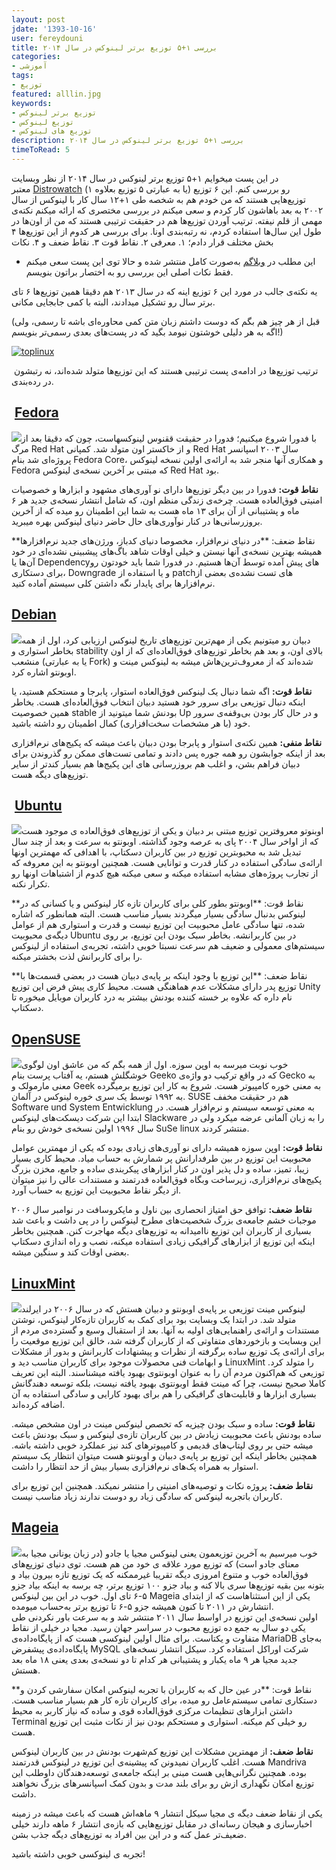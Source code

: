 ```yaml
---
layout: post
jdate: '1393-10-16'
user: fereydouni
title: بررسی ۱+۵ توزیع برتر لینوکس در سال ۲۰۱۴
categories:
- آموزشی
tags:
- توزیع
featured: alllin.jpg
keywords:
- توزیع برتر لینوکس
- توزیع لینوکس
- توزیع های لینوکس
description: بررسی ۱+۵ توزیع برتر لینوکس در سال ۲۰۱۴
timeToRead: 5
---
```


در این پست میخوایم ۱+۵ توزیع برتر لینوکس در سال ۲۰۱۴ از نظر وبسایت معتبر [Distrowatch](http://distrowatch.com/) رو بررسی کنم. این ۶ توزیع (یا به عبارتی ۵ توزیع بعلاوه ۱) توزیع‌هایی هستند که من خودم هم به شخصه طی ۱+۱۲ سال کار با لینوکس از سال ۲۰۰۲ به بعد باهاشون کار کردم و سعی میکنم در بررسی مختصری که ارائه میکنم نکته‌ی مهمی از قلم نیفته. ترتیب آوردن توزیع‌ها هم در حقیقت ترتیبی هستند که من از اون‌ها در طول این سال‌ها استفاده کردم، نه رتبه‌بندی اونا. برای بررسی هر کدوم از این توزیع‌ها ۴ بخش مختلف قرار دادم؛ ۱. معرفی ۲. نقاط قوت ۳. نقاط ضعف و ۴. نکات

* این مطلب در [وبلاگم](http://fa.frdn.info/2015/01/top-6-linuxdistro-of-2014-p1.html) به‌صورت کامل منتشر شده و حالا توی این پست سعی میکنم فقط نکات اصلی این بررسی رو به اختصار براتون بنویسم.

یه نکته‌ی جالب در مورد این ۶ توزیع اینه که در سال ۲۰۱۳ هم دقیقا همین توزیع‌ها ۶ تای برتر سال رو تشکیل میدادند، البته با کمی جابجایی مکانی.

(قبل از هر چیز هم بگم که دوست داشتم زبان متن کمی محاوره‌ای باشه تا رسمی، ولی اگه به هر دلیلی خوشتون نیومد بگید که در پست‌های بعدی رسمی‌تر بنویسم!)

[![toplinux](http://linuxihaa.ir/wp-content/uploads/2015/01/toplinux-300x274.jpg)](http://linuxihaa.ir/wp-content/uploads/2015/01/toplinux.jpg)

 ترتیب توزیع‌ها در ادامه‌ی پست ترتیبی هستند که این توزیع‌ها متولد شده‌اند، نه رتبشون در رده‌بندی.

##  [Fedora](https://getfedora.org/)

[![](http://mageia.ir/images/blogz/fedora.jpg)](http://mageia.ir/images/blogz/fedora.jpg)با فدورا شروع میکنیم؛ فدورا در حقیقت ققنوس لینوکسهاست، چون که دقیقا بعد از مرگ Red Hat و از خاکستر اون متولد شد. کمپانی Red Hat سال ۲۰۰۳ اسپانسر پروژه‌ای شد بنام Fedora Core، و همکاری آنها منجر شد به ارائه‌ی اولین نسخه لینوکس Fedora که مبتنی بر آخرین نسخه‌ی لینوکس Red Hat بود.

**نقاط قوت:** فدورا در بین دیگر توزیع‌ها دارای نو آوری‌های مشهود و ابزارها و خصوصیات امنیتی فوق‌العاده هست. چرخه‌ی زندگی منظم اون، که شامل انتشار نسخه‌ی جدید هر ۶ ماه و پشتیبانی از آن برای ۱۳ ماه هست به شما این اطمینان رو میده که از آخرین بروزرسانی‌ها در کنار نوآوری‌های حال حاضر دنیای لینوکس بهره میبرید.

**نقاط ضعف: **در دنیای نرم‌افزار، مخصوصا دنیای کدباز، ورژن‌های جدید نرم‌افزارها همیشه بهترین نسخه‌ی آنها نیستن و خیلی اوقات شاهد باگ‌های پیشبینی نشده‌ای در خود آن‌ها یا Dependencyهای پیش آمده توسط آن‌ها هستیم. در فدورا شما باید خودتون رو برای دستکاری، Downgrade و یا استفاده از patchهای تست نشده‌ی بعضی از نرم‌افزارها برای پایدار نگه داشتن کلی سیستم آماده کنید.

## [Debian](https://www.debian.org/)

[![](http://mageia.ir/images/blogz/debian.jpg)](http://mageia.ir/images/blogz/debian.jpg)دبیان رو میتونیم یکی از مهم‌ترین توزیع‌های تاریخ لینوکس ارزیابی کرد، اول از همه بخاطر استواری و stability بالای اون، و بعد هم بخاطر توزیع‌های فوق‌العاده‌ای که از اون منشعب (یا به عبارتی Fork) شده‌اند که از معروف‌ترین‌هاش میشه به لینوکس مینت و اوبونتو اشاره کرد.

**نقاط قوت:** اگه شما دنبال یک لینوکس فوق‌العاده استوار، پابرجا و مستحکم هستید، یا اینکه دنبال توزیعی برای سرور خود هستید دبیان انتخاب فوق‌العاده‌ای هست. بخاطر همین خصوصیت stable بودنش شما میتونید از Up و در حال کار بودن بی‌وقفه‌ی سرور خود (با هر مشخصات سخت‌افزاری) کمال اطمینان رو داشته باشید.

**نقاط منفی:** همین نکته‌ی استوار و پابرجا بودن دبیان باعث میشه که پکیج‌های نرم‌افزاری بعد از اینکه جوابشون رو همه جوره پس دادند و تمامی تست‌های ممکن رو گذروندن برای دبیان فراهم بشن، و اغلب هم بروزرسانی های این پکیج‌ها هم بسیار کندتر از سایر توزیع‌های دیگه هست.

##  [Ubuntu](http://www.ubuntu.com/)

[![](http://mageia.ir/images/blogz/ubuntu.jpg)](http://mageia.ir/images/blogz/ubuntu.jpg)اوبنوتو معروفترین توزیع مبتنی بر دبیان و یکی از توزیع‌های فوق‌العاده ی موجود هست که از اواخر سال ۲۰۰۴ پای به عرصه وجود گذاشته. اوبونتو به سرعت و بعد از چند سال تبدیل شد به محبوبترین توزیع در بین کاربران دسکتاپ، با اهدافی که مهمترین اونها ارائه‌ی سادگی استفاده در کنار قدرت و توانایی هست. همچنین اوبونتو به این معروفه که از تجارب پروژه‌های مشابه استفاده میکنه و سعی میکنه هیچ کدوم از اشتباهات اونها رو تکرار نکنه.

**نقاط قوت: **اوبونتو بطور کلی برای کاربران تازه کار لینوکس و یا کسانی که در لینوکس بدنبال سادگی بسیار میگردند بسیار مناسب هست. البته همانطور که اشاره شده، تنها سادگی عامل محبوبیت این توزیع نیست و قدرت و استواری هم از عوامل دیگه‌ی محبوبیت Ubuntu در بین کاربرانشه. بخاطر سبک بودن این توزیع، بر روی سیستم‌های معمولی و ضعیف هم سرعت نسبتا خوبی داشته، تجربه‌ی استفاده از لینوکس را برای کاربرانش لذت بخشتر میکنه.

**نقاط ضعف: **این توزیع با وجود اینکه بر پایه‌ی دبیان هست در بعضی قسمت‌ها با توزیع پدر دارای مشکلات عدم هماهنگی هست. محیط کاری پیش فرض این توزیع Unity نام داره که علاوه بر خسته کننده بودنش بیشتر به درد کاربران موبایل میخوره تا دسکتاپ.

## [OpenSUSE](https://www.opensuse.org/)

[![](http://mageia.ir/images/blogz/opensuse.jpg)](http://mageia.ir/images/blogz/opensuse.jpg)خوب نوبت میرسه به اوپن سوزه. اول از همه بگم که من عاشق اون لوگوی خوشگلش هستم، یه آفتاب پرست بنام Geeko که در واقع ترکیب دو واژه‌ی Gecko به معنی مارمولک و Geek به معنی خوره کامپیوتر هست. شروع به کار این توزیع برمیگرده به ۱۹۹۲ توسط یک سری خوره لینوکس در آلمان. SUSE هم در حقیقت مخفف Software und System Entwicklung به معنی توسعه سیستم و نرم‌افزار هست. در ابتدا این شرکت دیسکت‌های لینوکس Slackware را به زبان آلمانی عرضه میکرد ولی در سال ۱۹۹۶ اولین نسخه‌ی خودش رو بنام SuSe linux منتشر کردند.

**نقاط قوت:** اوپن سوزه همیشه دارای نو آوری‌های زیادی بوده که یکی از مهمترین عوامل محبوبیت این توزیع در بین طرفدارانش پر شمارش به حساب میاد. محیط کاری بسیار زیبا، تمیز، ساده و دل پذیر اون در کنار ابزارهای پیکربندی ساده و جامع، مخزن بزرگ پکیج‌های نرم‌افزاری، زیرساخت وبگاه فوق‌العاده قدرتمند و مستندات عالی را نیز میتوان از دیگر نقاط محبوبیت این توزیع به حساب آورد.

**نقاط ضعف:** توافق حق امتیاز انحصاری بین ناول و مایکروسافت در نوامبر سال ۲۰۰۶ موجبات خشم جامعه‌ی بزرگ شخصیت‌های مطرح لینوکس را در پی داشت و باعث شد بسیاری از کاربران این توزیع ناامیدانه به توزیع‌های دیگه مهاجرت کنن. همچنین بخاطر اینکه این توزیع از ابزارهای گرافیکی زیادی استفاده میکنه، نصب و راه اندازی دسکتاپ بعضی اوقات کند و سنگین میشه.

## [LinuxMint](http://www.linuxmint.com/)

[![](http://mageia.ir/images/blogz/mint.jpg)](http://mageia.ir/images/blogz/mint.jpg)لینوکس مینت توزیعی بر پایه‌ی اوبونتو و دبیان هستش که در سال ۲۰۰۶ در ایرلند متولد شد. در ابتدا یک وبسایت بود برای کمک به کاربران تازه‌کار لینوکس، نوشتن مستندات و ارائه‌ی راهنمایی‌های اولیه به آنها. بعد از استقبال وسیع و گسترده‌ی مردم از این وبسایت و بازخوردهای متفاوتی که از کاربران گرفته شد، خالق این توزیع موقعیت را برای ارائه‌ی یک توزیع ساده برگرفته از نظرات و پیشنهادات کاربرانش و بدور از مشکلات و ابهامات فنی محصولات موجود برای کاربران مناسب دید و LinuxMint را متولد کرد. توزیعی که هم‌اکنون مردم آن را به عنوان اوبونتوی بهبود یافته میشناسند. البته این تعریف کاملا صحیح نیست، چرا که مینت فقط اوبونتوی بهبود یافته نیست، بلکه توسعه دهندگانش بسیاری ابزارها و قابلیت‌های گرافیکی را هم برای بهبود کارایی و سادگی استفاده به آن اضافه کرده‌اند.

**نقاط قوت:** ساده و سبک بودن چیزیه که تخصص لینوکس مینت در اون مشخص میشه. ساده بودنش باعث محبوبیت زیادش در بین کاربران تازه‌ی لینوکس و سبک بودنش باعث میشه حتی بر روی لپتاپ‌های قدیمی و کامپیوترهای کند نیز عملکرد خوبی داشته باشه. همچنین بخاطر اینکه این توزیع بر پایه‌ی دبیان و اوبونتو هست میتوان انتظار یک سیستم استوار به همراه پک‌های نرم‌افزاری بسیار بیش از حد انتظار را داشت.

**نقاط ضعف:** پروژه نکات و توصیه‌های امنیتی را منتشر نمیکند. همچنین این توزیع برای کاربران باتجربه لینوکس که سادگی زیاد رو دوست ندارند زیاد مناسب نیست.

## [Mageia](http://www.mageia.org/)

[![](http://mageia.ir/images/blogz/mageia.jpg)](http://mageia.ir/images/blogz/mageia.jpg)خوب میرسیم به آخرین توزیعمون یعنی لینوکس مجیا یا جادو (در زبان یونانی مجیا به معنای جادو است) که توزیع مورد علاقه ی خود من هم هست. توی دنیای توزیع‌های فوق‌العاده خوب و متنوع امروزی دیگه تقریبا غیرممکنه که یک توزیع تازه بیرون بیاد و بتونه بین بقیه توزیع‌ها سری بالا کنه و بیاد جزو ۱۰۰ توزیع برتر، چه برسه به اینکه بیاد جزو ۵-۶ تای اول. خوب در این بین لینوکس Mageia یکی از این استثناهاست که از ابتدای انتشارش در ۲۰۱۱ تا کنون همیشه جزو ۵-۶ تا توزیع برتر به‌حساب میومده.  
اولین نسخه‌ی این توزیع در اواسط سال ۲۰۱۱ منتشر شد و به سرعت باور نکردنی طی یکی دو سال به جمع ده توزیع محبوب در سراسر جهان رسید. مجیا در خیلی از نقاط متفاوت و یکتاست. برای مثال اولین لینوکسی هست که از پایگاه‌داده‌ی MariaDB به‌جای پایگاه‌داده‌ی پیشفرض MySQL شرکت اوراکل استفاده کرد. سیکل انتشار نسخه‌های جدید مجیا هر ۹ ماه یکبار و پشتیبانی هر کدام تا دو نسخه‌ی بعدی یعنی ۱۸ ماه بعد هستش.

**نقاط قوت: **در عین حال که به کاربران با تجربه لینوکس امکان سفارشی کردن و دستکاری تمامی سیستم‌عامل رو میده، برای کاربران تازه کار هم بسیار مناسب هست. داشتن ابزارهای تنظیمات مرکزی فوق‌العاده قوی و ساده که نیاز کاربر به محیط Terminal رو خیلی کم میکنه. استواری و مستحکم بودن نیز از نکات مثبت این توزیع هست.

**نقاط ضعف:** از مهمترین مشکلات این توزیع کم‌شهرت بودنش در بین کاربران لینوکس هست. اغلب کاربران نمیدونن که پیشینه‌ی این توزیع در لینوکس قدرتمند Mandriva بوده. همچنین نگرانی‌هایی هست مبنی بر اینکه جامعه‌ی توسعه‌دهندگان داوطلب این توزیع امکان نگهداری ازش رو برای بلند مدت و بدون کمک اسپانسرهای بزرگ نخواهند داشت.

یکی از نقاط ضعف دیگه ی مجیا سیکل انتشار ۹ ماهه‌اش هست که باعث میشه در زمینه اخبارسازی و هیجان رسانه‌ای در مقابل توزیع‌هایی که بازه‌ی انتشار ۶ ماهه دارند خیلی ضعیف‌تر عمل کنه و در این بین افراد به توزیع‌های دیگه جذب بشن.

تجربه ی لینوکسی خوبی داشته باشید!